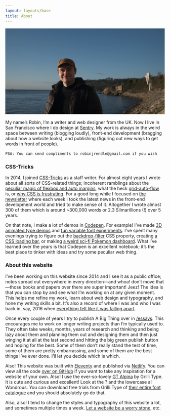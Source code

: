 ```yaml
---
layout: layouts/base
title: About
---
```


<img class="about-img" src="/images/me/robin-rendle.webp" alt="A photograph of me smiling at the camera, taken on a cold, sunny day on an outlook over the ocean. Plymouth, February 2022." />

My name’s Robin, I’m a writer and web designer from the UK. Now I live in San Francisco where I do design at [Sentry](https://sentry.io). My work is always in the weird space between writing (blogging loudly), front-end development (bragging about how a website looks), and publishing (figuring out new ways to get words in front of people).

```html
PSA: You can send compliments to robinjrendle@gmail.com if you wish
```

### CSS-Tricks

In 2014, I joined [CSS-Tricks](https://css-tricks.com/) as a staff writer. For almost eight years I wrote about all sorts of CSS-related things; incoherent ramblings about the [peculiar magic of flexbox and auto margins](https://css-tricks.com/the-peculiar-magic-of-flexbox-and-auto-margins/), what the heck [grid-auto-flow](https://css-tricks.com/grid-auto-flow-css-grid-flex-direction-flexbox/) is, or [why CSS is frustrating](https://css-tricks.com/why-is-css-frustrating/). For a good long while I focused on [the newsletter](https://css-tricks.com/newsletters/) where each week I took the latest news in the front-end development world and tried to make sense of it. Altogether I wrote almost 300 of them which is around ~300,000 words or 2.3 Silmarillions (!) over 5 years.

On that note, I make a lot of demos in [Codepen](https://codepen.io). For example! I’ve made [3D animated type demos](https://codepen.io/robinrendle/pen/mdMgVeM) and [fun variable font experiments](https://codepen.io/robinrendle/details/PomGKyG). I’ve spent many evenings trying to figure out the [backdrop-filter](https://codepen.io/robinrendle/pen/LmzLEL) CSS property, creating [a CSS loading bar](https://codepen.io/robinrendle/pen/wKqmbW), or making [a weird sci-fi Pokemon dashboard](https://codepen.io/robinrendle/pen/QBaLzv). What I’ve learned over the years is that Codepen is an excellent notebook; it’s the best place to tinker with ideas and try some peculiar web thing.

### About this website

I’ve been working on this website since 2014 and I see it as a public office; notes spread out everywhere in every direction—and whoa! don’t move that—those books and papers over there are super important! Jeez! The idea is that you can stop by and see what I’m working on at any given moment. This helps me refine my work, learn about web design and typography, and hone my writing skills a bit. It’s also a record of where I was and who I was back in, say, 2016 when [everything felt like it was falling apart](https://www.robinrendle.com/notes/potential-and-loss/).

Once every couple of years I try to publish A Big Thing over in [/essays](/essays). This encourages me to work on longer writing projects than I’m typically used to. They often take weeks, months, years of research and thinking and being lazy about them and planning them out and designing them and then just winging it at all at the last second and hitting the big green publish button and hoping for the best. Some of them don’t really stand the test of time, some of them are pretty embarrassing, and some of them are the best things I’ve ever done. I’ll let you decide which is which.

Also! This website was built with [Eleventy](https://www.11ty.dev/) and published via [Netlify](https://netlify.com). You can view all the code [over on GitHub](https://github.com/robinrendle/robinrendle.com) if you want to take any inspiration for a website of your own. Also! I use the ever-so-lovely [GT Alpina](https://www.grillitype.com/typeface/gt-alpina) by Grilli Type. It is cute and curious and excellent! Look at the ? and the lowercase a! Wondrous. You can download free trials from Grilli Type of [their entire font catalogue](https://www.grillitype.com/free-trial-fonts) and you should absolutely go do that.

Also, also! I tend to change the styles and typography of this website a lot, and sometimes multiple times a week. [Let a website be a worry stone](https://ethanmarcotte.com/wrote/let-a-website-be-a-worry-stone/), etc.
